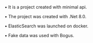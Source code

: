 • It is a project created with minimal api.

• The project was created with .Net 8.0.

• ElasticSearch was launched on docker.

• Fake data was used with Bogus.
